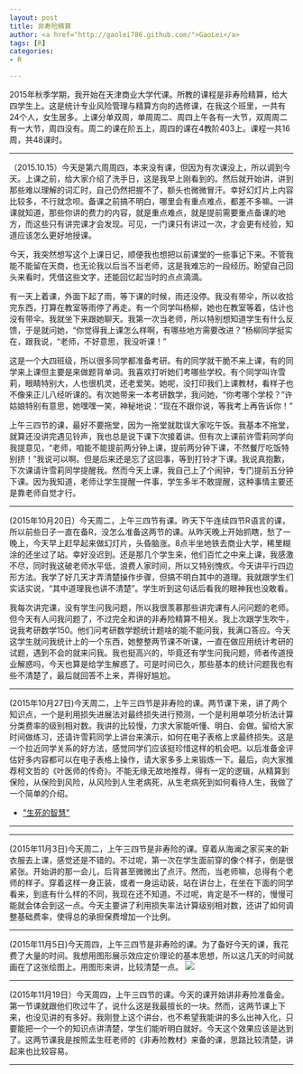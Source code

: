 ```yaml
---
layout: post
title: 非寿险精算
author: <a href="http://gaolei786.github.com/">GaoLei</a>
tags: [R]
categories:
- R

---
```


2015年秋季学期，我开始在天津商业大学代课。所教的课程是非寿险精算，给大四学生上。这是统计专业风险管理与精算方向的选修课，在我这个班里，一共有24个人，女生居多。上课分单双周，单周周二、周四上午各有一大节，双周周二有一大节，周四没有。周二的课在阶五上，周四的课在4教阶403上。课程一共16周，共48课时。

----------

（2015.10.15）今天是第六周周四，本来没有课，但因为有次课没上，所以调到今天。上课之前，给大家介绍了洗手日，这是我早上刚看到的。然后就开始讲，讲到那些难以理解的词汇时，自己仍然把握不了，额头也微微冒汗。幸好幻灯片上内容比较多，不行就念呗。备课之前搞不明白，哪里会有重点难点，都差不多嘛。一讲课就知道，那些你讲的费力的内容，就是重点难点，就是提前需要重点备课的地方，而这些只有讲完课才会发现。可见，一门课只有讲过一次，才会更有经验，知道应该怎么更好地授课。

今天，我突然想写这个上课日记，顺便我也想把以前课堂的一些事记下来。不管我能不能留在天商，也无论我以后当不当老师，这是我难忘的一段经历。盼望自己回头来看时，凭借这些文字，还能回忆起当时的点点滴滴。

有一天上着课，外面下起了雨，等下课的时候，雨还没停。我没有带伞，所以收拾完东西，打算在教室等雨停了再走。有一个同学叫杨柳，她也在教室等着，估计也没有带伞。我就坐下来跟她聊天。我第一次当老师，所以特别想知道学生有什么反馈，于是就问她，“你觉得我上课怎么样啊，有哪些地方需要改进？”杨柳同学挺实在，跟我说，“老师，不好意思，我没听课！”

这是一个大四班级，所以很多同学都准备考研。有的同学就干脆不来上课，有的同学来上课但主要是来做题背单词。我喜欢打听她们考哪些学校。有个同学叫许雪莉，眼睛特别大，人也很机灵，还老爱笑。她呢，没打印我们上课教材，看样子也不像来正儿八经听课的。有次她带来一本考研数学，我问她，“你考哪个学校？”许姑娘特别有意思，她嘿嘿一笑，神秘地说：“现在不跟你说，等我考上再告诉你！”

上午三四节的课，最好不要拖堂，因为一拖堂就耽误大家吃午饭。我基本不拖堂，就算还没讲完遇见铃声，我也总是说下课下次接着讲。但有次上课前许雪莉同学向我提意见，“老师，咱能不能提前两分钟上课，提前两分钟下课，不然餐厅吃饭特别挤！”我说可以啊。但是后来还是忘了这回事，等到打铃才下课。我说真抱歉，下次课请许雪莉同学提醒我。然而今天上课，我自己上了个闹钟，专门提前五分钟下课。因为我知道，老师让学生提醒一件事，学生多半不敢提醒，这种事情主要还是靠老师自觉才行。

----------

(2015年10月20日）今天周二，上午三四节有课。昨天下午连续四节R语言的课，所以前些日子一直在备R，没怎么准备这两节的课。从昨天晚上开始抓瞎，愁了一晚上，今天早上赶早起来做幻灯片，头昏脑涨。8点半坐地铁去商业大学，稀里糊涂的还坐过了站。幸好没迟到。还是那几个学生来，他们百忙之中来上课，我感激不尽，同时我这破老师水平低，浪费人家时间，所以又特别愧疚。今天讲平行四边形方法。我学了好几天才弄清楚操作步骤，但搞不明白其中的道理。我就跟学生们实话实说，“其中道理我也讲不清楚”。学生听到这句话后看我的眼神我也没敢看。

我每次讲完课，没有学生问我问题，所以我很羡慕那些讲完课有人问问题的老师。但今天有人问我问题了，不过完全和讲的非寿险精算不相关。我上次跟学生吹牛，说我考研数学150。他们问考研数学题统计题啥的能不能问我，我满口答应。今天这学生就问我统计上的一个东西，她整整两节课不听课，一直在做应用统计考研的试题，遇到不会的就来问我。我也挺高兴的，毕竟还有学生问我问题，师者传道授业解惑吗，今天也算是给学生解惑了。可是时间已久，那些基本的统计问题我也有些不清楚了，最后就回答不上来，弄得好尴尬。

----------

(2015年10月27日)今天周二，上午三四节是非寿险的课。两节课下来，讲了两个知识点，一个是利用损失进展法对最终损失进行预测，一个是利用单项分析法计算分类费率的级别相对数。我讲的比较慢，力求大家能听懂、明白、会做。留给大家时间做练习，还请许雪莉同学上讲台来演示，如何在电子表格上求最终损失。这是一个拉近同学关系的好方法，感觉同学们应该挺珍惜这样的机会吧。以后准备金评估好多内容都可以在电子表格上操作，请大家多多上来锻炼一下。最后，向大家推荐柯文哲的《叶医师的传奇》。不能无缘无故地推荐，得有一定的逻辑，从精算到保险，从保险到风险，从风险到人生老病死，从生老病死到如何看待人生，我做了一个简单的介绍。
- ["生死的智慧"](http://www.ruanyifeng.com/blog/2013/11/ko_wen-je.html)

----------

----------

(2015年11月3日)今天周二，上午三四节是非寿险的课。穿着从海澜之家买来的新衣服去上课，感觉还是不错的。不过呢，第一次在学生面前穿的像个样子，倒是很紧张。开始讲的那一会儿，后背甚至微微出了点汗。然而，当老师嘛，总得有个老师的样子。穿着这样一身正装，或者一身运动装，站在讲台上，在坐在下面的同学看来，到底有什么样的不同，我现在还不知道。不过呢，肯定是不一样的，慢慢可能就会体会到这一点。今天主要讲了利用损失率法计算级别相对数，还讲了如何调整基础费率，使得总的承担保费增加一个比例。

----------



(2015年11月5日)今天周四，上午三四节是非寿险的课。为了备好今天的课，我花费了大量的时间。我想用图形展示效应定价理论的基本思想，所以这几天的时间就画在了这张绘图上。用图形来讲，比较清楚一点。
![](http://gaolei786.github.io/images/xy15.png)


----------
(2015年11月19日）今天周四，上午三四节的课。今天的课开始讲非寿险准备金。第一节课就跟他们吹过牛了，说什么这是我最擅长的一块。然而，这两节课上下来，也没见讲的有多好。我刚登上这个讲台，也不希望我能讲的多么出神入化，只要能把一个一个的知识点讲清楚，学生们能听明白就好。今天这个效果应该是达到了。这两节课我是按照孟生旺老师的《非寿险教材》来备的课，思路比较清楚，讲起来也比较容易。

----------

